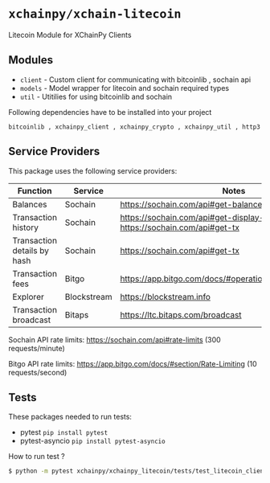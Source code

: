 # `xchainpy/xchain-litecoin`

Litecoin Module for XChainPy Clients

## Modules

- `client` - Custom client for communicating with bitcoinlib , sochain api
- `models` - Model wrapper for litecoin and sochain required types
- `util` - Utitilies for using bitcoinlib and sochain

Following dependencies have to be installed into your project

```
bitcoinlib , xchainpy_client , xchainpy_crypto , xchainpy_util , http3
```

## Service Providers

This package uses the following service providers:

| Function                    | Service     | Notes                                                                            |
| --------------------------- | ----------- | -------------------------------------------------------------------------------- |
| Balances                    | Sochain     | https://sochain.com/api#get-balance                                              |
| Transaction history         | Sochain     | https://sochain.com/api#get-display-data-address, https://sochain.com/api#get-tx |
| Transaction details by hash | Sochain     | https://sochain.com/api#get-tx                                                   |
| Transaction fees            | Bitgo       | https://app.bitgo.com/docs/#operation/v2.tx.getfeeestimate                       |
| Explorer                    | Blockstream | https://blockstream.info                                                         |
| Transaction broadcast       | Bitaps      | https://ltc.bitaps.com/broadcast                                                 |

Sochain API rate limits: https://sochain.com/api#rate-limits (300 requests/minute)

Bitgo API rate limits: https://app.bitgo.com/docs/#section/Rate-Limiting (10 requests/second)


## Tests

These packages needed to run tests:

- pytest `pip install pytest`
- pytest-asyncio `pip install pytest-asyncio`

How to run test ?

```bash
$ python -m pytest xchainpy/xchainpy_litecoin/tests/test_litecoin_clients.py
```

